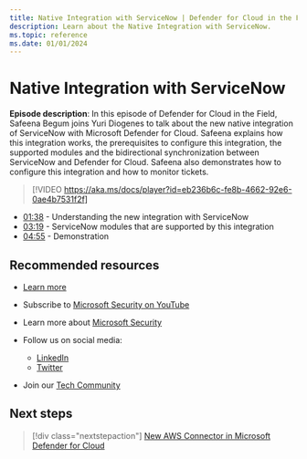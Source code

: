 ```yaml
---
title: Native Integration with ServiceNow | Defender for Cloud in the Field 
description: Learn about the Native Integration with ServiceNow.
ms.topic: reference
ms.date: 01/01/2024
---
```


# Native Integration with ServiceNow

**Episode description**: In this episode of Defender for Cloud in the Field, Safeena Begum joins Yuri Diogenes to talk about the new native integration of ServiceNow with Microsoft Defender for Cloud. Safeena explains how this integration works, the prerequisites to configure this integration, the supported modules and the bidirectional synchronization between ServiceNow and Defender for Cloud. Safeena also demonstrates how to configure this integration and how to monitor tickets.

> [!VIDEO https://aka.ms/docs/player?id=eb236b6c-fe8b-4662-92e6-0ae4b7531f2f]

- [01:38](/shows/mdc-in-the-field/ignite-2023#time=01m38s) - Understanding the new integration with ServiceNow
- [03:19](/shows/mdc-in-the-field/ignite-2023#time=03m19s) - ServiceNow modules that are supported by this integration
- [04:55](/shows/mdc-in-the-field/ignite-2023#time=04m55s) - Demonstration

## Recommended resources

- [Learn more](https://learn.microsoft.com/azure/defender-for-cloud/integration-servicenow)
- Subscribe to [Microsoft Security on YouTube](https://www.youtube.com/playlist?list=PL3ZTgFEc7LysiX4PfHhdJPR7S8mGO14YS)
- Learn more about [Microsoft Security](https://msft.it/6002T9HQY)

- Follow us on social media:

  - [LinkedIn](https://www.linkedin.com/showcase/microsoft-security/)
  - [Twitter](https://twitter.com/msftsecurity)

- Join our [Tech Community](https://aka.ms/SecurityTechCommunity)

## Next steps

> [!div class="nextstepaction"]
> [New AWS Connector in Microsoft Defender for Cloud](episode-one.md)
